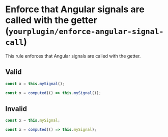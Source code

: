 # Enforce that Angular signals are called with the getter (`yourplugin/enforce-angular-signal-call`)

<!-- end auto-generated rule header -->

This rule enforces that Angular signals are called with the getter.

## Valid

```ts
const x = this.mySignal();
```

```ts
const x = computed(() => this.mySignal());
```

## Invalid

```ts
const x = this.mySignal;
```

```ts
const x = computed(() => this.mySignal);
```
